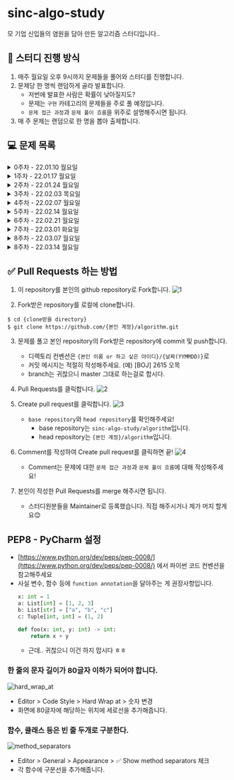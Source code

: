 # sinc-algo-study

모 기업 신입들의 염원을 담아 만든 알고리즘 스터디입니다..

## 📌 스터디 진행 방식
1. 매주 월요일 오후 9시까지 문제들을 풀어와 스터디를 진행합니다.
2. 문제당 한 명씩 랜덤하게 골라 발표합니다.
    * 저번에 발표한 사람은 확률이 낮아질지도?
    * 문제는 `구현` 카테고리의 문제들을 주로 풀 예정입니다.
    * `문제 접근 과정`과 `문제 풀이 흐름`을 위주로 설명해주시면 됩니다.
3. 매 주 문제는 랜덤으로 한 명을 뽑아 출제합니다.

## 💻 문제 목록
<details markdown="1">
<summary>0주차 - 22.01.10 월요일</summary>

### 1. [[BOJ] 2615 오목](https://www.acmicpc.net/problem/2615)
* 구현, 브루트포스
* ![실버 2](https://img.shields.io/badge/%EB%B0%B1%EC%A4%80-SILVER%20II-lightgrey)
### 2. [[PGS] 81301 숫자 문자열과 영단어](https://programmers.co.kr/learn/courses/30/lessons/81301)
* 구현, 시뮬레이션
* ![LV. 1](https://img.shields.io/badge/%ED%94%84%EB%A1%9C%EA%B7%B8%EB%9E%98%EB%A8%B8%EC%8A%A4-Lv.%201-brightgreen)
* 2021 카카오 채용연계형 인턴십 - 1번 문제
### 3. [[PGS] 64061 크레인 인형뽑기 게임](https://programmers.co.kr/learn/courses/30/lessons/64061)
* 구현, 문자열 다루기
* ![LV. 1](https://img.shields.io/badge/%ED%94%84%EB%A1%9C%EA%B7%B8%EB%9E%98%EB%A8%B8%EC%8A%A4-Lv.%201-brightgreen)
* 2019 카카오 개발자 겨울 인턴십 - 1번 문제

</details>

<details markdown="1">
<summary>1주차 - 22.01.17 월요일</summary>

### 1. [[BOJ] 16926 배열 돌리기 1](https://www.acmicpc.net/problem/16926)
* 구현
* ![실버 2](https://img.shields.io/badge/%EB%B0%B1%EC%A4%80-SILVER%20II-lightgrey)
### 2. [[BOJ] 15685 드래곤 커브](https://www.acmicpc.net/problem/15685)
* 구현, 시뮬레이션
* ![골드 4](https://img.shields.io/badge/%EB%B0%B1%EC%A4%80-GOLD%20IV-yellow)
### 3. [[PGS] 60057 문자열 압축](https://programmers.co.kr/learn/courses/30/lessons/60057)
* 구현, 문자열 다루기
* ![LV.2](https://img.shields.io/badge/%ED%94%84%EB%A1%9C%EA%B7%B8%EB%9E%98%EB%A8%B8%EC%8A%A4-Lv.%202-yellow)
* 2020 KAKAO BLIND RECRUITMENT - 1번 문제

</details>

<details markdown="1">
<summary>2주차 - 22.01.24 월요일</summary>

### 1. [[BOJ] 15686 치킨 배달](https://www.acmicpc.net/problem/15686)
* 구현(조합), 브루트포스
* ![골드 5](https://img.shields.io/badge/%EB%B0%B1%EC%A4%80-GOLD%20V-yellow)
### 2. [[BOJ] 1715 카드 정렬하기](https://www.acmicpc.net/problem/1715)
* 우선순위 큐, 그리디
* ![골드 4](https://img.shields.io/badge/%EB%B0%B1%EC%A4%80-GOLD%20IV-yellow)
### 3. [[PGS] 72412 순위 검색](https://programmers.co.kr/learn/courses/30/lessons/72412)
* 구현(자료 구조), 이진 탐색
* ![LV.2](https://img.shields.io/badge/%ED%94%84%EB%A1%9C%EA%B7%B8%EB%9E%98%EB%A8%B8%EC%8A%A4-Lv.%202-yellow)
* 2021 KAKAO BLIND RECRUITMENT - 3번 문제
### 추가 문제. [[PGS] 60060 가사 검색](https://programmers.co.kr/learn/courses/30/lessons/60060)
* 트라이 or 이진 탐색
* ![LV.4](https://img.shields.io/badge/%ED%94%84%EB%A1%9C%EA%B7%B8%EB%9E%98%EB%A8%B8%EC%8A%A4-Lv.%204-red)
* 2020 KAKAO BLIND RECRUITMENT - 4번 문제

</details>

<details markdown="1">
<summary>3주차 - 22.02.03 목요일</summary>

### 1. [[BOJ] 17609 회문](https://www.acmicpc.net/problem/17609)
* 투 포인터, 문자열
* ![실버 1](https://img.shields.io/badge/%EB%B0%B1%EC%A4%80-SILVER%20I-lightgrey)
### 2. [[BOJ] 9663 N-Queen](https://www.acmicpc.net/problem/9663)
* DFS, 백트래킹
* ![골드 5](https://img.shields.io/badge/%EB%B0%B1%EC%A4%80-GOLD%20V-yellow)
### 3. [[BOJ] 1937 욕심쟁이 판다](https://www.acmicpc.net/problem/1937)
* DFS, DP
* ![골드 3](https://img.shields.io/badge/%EB%B0%B1%EC%A4%80-GOLD%20III-yellow)
### 추가 문제. [[PGS] 84021 퍼즐 조각 채우기](https://programmers.co.kr/learn/courses/30/lessons/84021)
* 구현 (매우 복잡한)
* ![LV.3](https://img.shields.io/badge/%ED%94%84%EB%A1%9C%EA%B7%B8%EB%9E%98%EB%A8%B8%EC%8A%A4-Lv.%203-orange)
* 2021 상반기 네이버 신입 공채 : 기술 직군 - 4번 문제

</details>


<details markdown="1">
<summary>4주차 - 22.02.07 월요일</summary>

### 1. [[BOJ] 4485 녹색 옷 입은 애가 젤다지?](https://www.acmicpc.net/problem/4485)
* 다익스트라
* ![골드 4](https://img.shields.io/badge/%EB%B0%B1%EC%A4%80-GOLD%20IV-yellow)
### 2. [[BOJ] 1525 퍼즐](https://www.acmicpc.net/problem/1525)
* BFS, 자료 구조
* ![골드 2](https://img.shields.io/badge/%EB%B0%B1%EC%A4%80-GOLD%20II-yellow)
### 추가 문제. [[PGS] 60063 블록 이동하기](https://programmers.co.kr/learn/courses/30/lessons/60063)
* 구현 (매우 어려운)
* ![LV.3](https://img.shields.io/badge/%ED%94%84%EB%A1%9C%EA%B7%B8%EB%9E%98%EB%A8%B8%EC%8A%A4-Lv.%203-orange)
* 2020 KAKAO BLIND RECRUITMENT - 7번 문제

</details>

<details markdown="1">
<summary>5주차 - 22.02.14 월요일</summary>

### 1. [[BOJ] 1113 수영장 만들기](https://www.acmicpc.net/problem/1113)
* BFS
* ![골드 1](https://img.shields.io/badge/%EB%B0%B1%EC%A4%80-GOLD%20I-yellow)
### 2. [[BOJ] 5582 공통 부분 문자열](https://www.acmicpc.net/problem/5582)
* DP
* ![골드 5](https://img.shields.io/badge/%EB%B0%B1%EC%A4%80-GOLD%20V-yellow)
### 3. [[BOJ] 6236 용돈 관리](https://www.acmicpc.net/problem/6236)
* 이분 탐색
* ![실버 2](https://img.shields.io/badge/%EB%B0%B1%EC%A4%80-SILVER%20II-lightgrey)
### 추가 문제. [[PGS] 72414 광고 삽입](https://programmers.co.kr/learn/courses/30/lessons/72414)
* 구현
* ![LV.3](https://img.shields.io/badge/%ED%94%84%EB%A1%9C%EA%B7%B8%EB%9E%98%EB%A8%B8%EC%8A%A4-Lv.%203-orange)
* 2021 KAKAO BLIND RECRUITMENT - 5번 문제

</details>

<details markdown="1">
<summary>6주차 - 22.02.21 월요일</summary>

### 1. [[BOJ] 2156 포도주 시식](https://www.acmicpc.net/problem/2156)
* DP
* ![실버 1](https://img.shields.io/badge/%EB%B0%B1%EC%A4%80-SILVER%20I-lightgrey)
### 2. [[BOJ] 16236 아기 상어](https://www.acmicpc.net/problem/16236)
* 구현, BFS
* ![골드 3](https://img.shields.io/badge/%EB%B0%B1%EC%A4%80-GOLD%20III-yellow)
### 3. [[BOJ] 22860 폴더 정리](https://www.acmicpc.net/problem/22860)
* 자료구조 (트리, 그래프), 재귀
* ![골드 3](https://img.shields.io/badge/%EB%B0%B1%EC%A4%80-GOLD%20III-yellow)
### 추가 문제. [[PGS] 64062 징검다리 건너기](https://programmers.co.kr/learn/courses/30/lessons/64062)
* 이진 탐색
* ![LV.3](https://img.shields.io/badge/%ED%94%84%EB%A1%9C%EA%B7%B8%EB%9E%98%EB%A8%B8%EC%8A%A4-Lv.%203-orange)
* 2019 KAKAO 개발자 겨울 인턴십 5번 문제

</details>

<details markdown="1">
<summary>7주차 - 22.03.01 화요일</summary>

### 1. [[BOJ] 1992 쿼드트리](https://www.acmicpc.net/problem/1992)
* 분할 정복, 재귀
* ![실버 1](https://img.shields.io/badge/%EB%B0%B1%EC%A4%80-SILVER%20I-lightgrey)
### 2. [[BOJ] 11054 가장 긴 바이토닉 부분 수열](https://www.acmicpc.net/problem/11054)
* DP (LIS)
* ![골드 3](https://img.shields.io/badge/%EB%B0%B1%EC%A4%80-GOLD%20III-yellow)
### 3. [[BOJ] 21611 마법사 상어와 블리자드](https://www.acmicpc.net/problem/21611)
* 구현, 시뮬레이션 (매우 빡센)
* ![골드 1](https://img.shields.io/badge/%EB%B0%B1%EC%A4%80-GOLD%20I-yellow)
### 추가 문제. [[BOJ] 1208 부분수열의 합 2](https://www.acmicpc.net/problem/1208)
* 구현, 재귀
* ![골드 1](https://img.shields.io/badge/%EB%B0%B1%EC%A4%80-GOLD%20I-yellow)

</details>

<details markdown="1">
<summary>8주차 - 22.03.07 월요일</summary>

### 1. [[BOJ] 11559 Puyo Puyo](https://www.acmicpc.net/problem/11559)
* 구현, 시뮬레이션, BFS
* ![골드 4](https://img.shields.io/badge/%EB%B0%B1%EC%A4%80-GOLD%20IV-yellow)
### 2. [[BOJ] 9935 문자열 폭발](https://www.acmicpc.net/problem/9935)
* 문자열, 자료 구조(스택)
* ![골드 4](https://img.shields.io/badge/%EB%B0%B1%EC%A4%80-GOLD%20IV-yellow)
### 3. [[BOJ] 16197 두 동전](https://www.acmicpc.net/problem/16197)
* DFS, BFS, 백트래킹
* ![골드 4](https://img.shields.io/badge/%EB%B0%B1%EC%A4%80-GOLD%20IV-yellow)
### 추가 문제. [[PGS] 60061 기둥과 보 설치](https://programmers.co.kr/learn/courses/30/lessons/60061)
* 구현
* ![LV.3](https://img.shields.io/badge/%ED%94%84%EB%A1%9C%EA%B7%B8%EB%9E%98%EB%A8%B8%EC%8A%A4-Lv.%203-orange)

</details>

<details markdown="1">
<summary>8주차 - 22.03.14 월요일</summary>

### 1. [[BOJ] 13398 연속합 2](https://www.acmicpc.net/problem/13398)
* ![골드 5](https://img.shields.io/badge/%EB%B0%B1%EC%A4%80-GOLD%20V-yellow)
### 2. [[BOJ] 16562 친구비](https://www.acmicpc.net/problem/16562)
* ![골드 3](https://img.shields.io/badge/%EB%B0%B1%EC%A4%80-GOLD%20III-yellow)
### 3. [[PGS] 81302 거리두기 확인하기](https://programmers.co.kr/learn/courses/30/lessons/81302)
* ![LV.2](https://img.shields.io/badge/%ED%94%84%EB%A1%9C%EA%B7%B8%EB%9E%98%EB%A8%B8%EC%8A%A4-Lv.%202-yellow)
### 추가 문제. [[BOJ] 2146 다리 만들기](https://www.acmicpc.net/problem/2146)
* ![골드 3](https://img.shields.io/badge/%EB%B0%B1%EC%A4%80-GOLD%20III-yellow)

</details>


## ✅ Pull Requests 하는 방법

1. 이 repository를 본인의 github repository로 Fork합니다.
![1](https://user-images.githubusercontent.com/38418028/148671883-fbc924b8-8a8f-4c61-9f33-ae95bd4d7a23.png)

2. Fork받은 repository를 로컬에 clone합니다.
```shell
$ cd {clone받을 directory}
$ git clone https://github.com/{본인 계정}/algorithm.git
```

3. 문제를 풀고 본인 repository의 Fork받은 repository에 commit 및 push합니다.
    * 디렉토리 컨벤션은 `{본인 이름 or 하고 싶은 아이디}/{날짜(YYMMDD)}`로
    * 커밋 메시지는 적절히 작성해주세요. (예) [BOJ] 2615 오목
    * branch는 귀찮으니 master 그대로 하는걸로 합시다.

4. Pull Requests를 클릭합니다.
![2](https://user-images.githubusercontent.com/38418028/148672270-354af0c8-dfae-4317-8d8b-7ce5aee23647.png)

5. Create pull request를 클릭합니다.
![3](https://user-images.githubusercontent.com/38418028/148672308-f5fba2a9-6ffd-4ffd-9fb4-1b99c2c51421.png)
    * `base repository`와 `head repository`를 확인해주세요!
        * base repository는 `sinc-algo-study/algorithm`입니다.
        * head repository는 `{본인 계정}/algorithm`입니다.

6. Comment를 작성하여 Create pull request를 클릭하면 끝!
![4](https://user-images.githubusercontent.com/38418028/148672395-b3fc722c-a443-4df4-870f-50262dcd2e13.png)
    * Comment는 문제에 대한 `문제 접근 과정`과 `문제 풀이 흐름`에 대해 작성해주세요!

7. 본인이 작성한 Pull Requests를 merge 해주시면 됩니다.
    * 스터디원분들을 Maintainer로 등록했습니다. 직접 해주시거나 제가 머지 할게요😊

## PEP8 - PyCharm 설정
* [https://www.python.org/dev/peps/pep-0008/](https://www.python.org/dev/peps/pep-0008/) 에서 파이썬 코드 컨벤션을 참고해주세요
* 사실 변수, 함수 등에 `function annotation`을 달아주는 게 권장사항입니다.
    ```python
    x: int = 1
    a: List[int] = [1, 2, 3]
    b: List[str] = ["a", "b", "c"]
    c: Tuple[int, int] = (1, 2)
    
    def foo(x: int, y: int) -> int:
        return x + y
    ```
    * 근데.. 귀찮으니 이건 하지 맙시다 ㅎㅎ
### 한 줄의 문자 길이가 80글자 이하가 되어야 합니다.
![hard_wrap_at](https://user-images.githubusercontent.com/38418028/150794459-11c2091b-d5e3-4b5e-a43e-ba849e37d654.png)

* Editor > Code Style > Hard Wrap at > 숫자 변경
* 화면에 80글자에 해당하는 위치에 세로선을 추가해줍니다.

### 함수, 클래스 등은 빈 줄 두개로 구분한다.
![method_separators](https://user-images.githubusercontent.com/38418028/150794455-a62e6796-0fc9-4efa-baf9-36131cfa6f35.png)

* Editor > General > Appearance > ✅ Show method separators 체크
* 각 함수에 구분선을 추가해줍니다.
